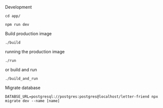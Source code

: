 Development

```
cd app/

npm run dev
```

Build production image

```
./build
```

running the production image

```
./run
```

or build and run

```
./build_and_run
```

Migrate database

```
DATABSE_URL=postgresql://postgres:postgres@localhost/letter-friend npx migrate dev --name [name]

```
